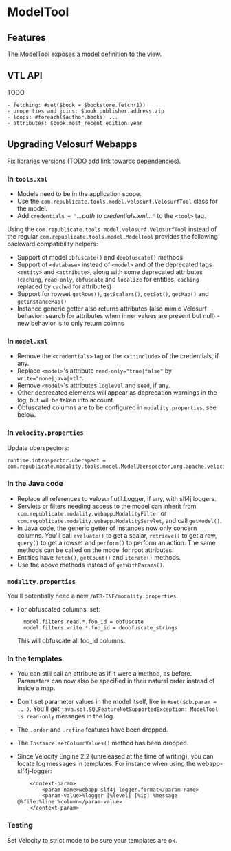 # ModelTool

## Features

The ModelTool exposes a model definition to the view.

## VTL API

TODO

    - fetching: #set($book = $bookstore.fetch(1))
    - properties and joins: $book.publisher.address.zip
    - loops: #foreach($author.books) ...
    - attributes: $book.most_recent_edition.year

## Upgrading Velosurf Webapps

Fix libraries versions (TODO add link towards dependencies).

### In `tools.xml`

+ Models need to be in the application scope.
+ Use the `com.republicate.tools.model.velosurf.VelosurfTool` class for the model.
+ Add `credentials = "`*...path to credentials.xml...*`"` to the `<tool>` tag.

Using the `com.republicate.tools.model.velosurf.VelosurfTool` instead of the regular `com.republicate.tools.model.ModelTool` provides the following backward compatibility helpers:
+ Support of model `obfuscate()` and `deobfuscate()` methods
+ Support of `<database>` instead of `<model>` and of the deprecated tags `<entity>` and `<attribute>`, along with some deprecated attributes (`caching`, `read-only`, `obfuscate` and `localize` for entities, `caching` replaced by `cached` for attributes)
+ Support for rowset `getRows()`, `getScalars()`, `getSet()`, `getMap()` and `getInstanceMap()`
+ Instance generic getter also returns attributes (also mimic Velosurf behavior: search for attributes when inner values are present but null) - new behavior is to only return colmns


### In `model.xml`

+ Remove the `<credentials>` tag or the `<xi:include>` of the credentials, if any.
+ Replace `<model>`'s attribute `read-only="true|false"` by `write="none|java|vtl"`.
+ Remove `<model>`'s attributes `loglevel` and `seed`, if any.
+ Other deprecated elements will appear as deprecation warnings in the log, but will be taken into account.
+ Obfuscated columns are to be configured in `modality.properties`, see below.

### In `velocity.properties`

Update uberspectors:

    runtime.introspector.uberspect = com.republicate.modality.tools.model.ModelUberspector,org.apache.velocity.util.introspection.UberspectImpl,org.apache.velocity.tools.view.WebappUberspector

### In the Java code

+ Replace all references to velosurf.util.Logger, if any, with slf4j loggers.
+ Servlets or filters needing access to the model can inherit from `com.republicate.modality.webapp.ModalityFilter` or `com.republicate.modality.webapp.ModalityServlet`, and call `getModel()`.
+ In Java code, the generic getter of instances now only concern columns. You'll call `evaluate()` to get a scalar, `retrieve()` to get a row, `query()` to get a rowset and `perform()` to perform an action. The same methods can be called on the model for root attributes.
+ Entities have `fetch()`, `getCount()` and `iterate()` methods.
+ Use the above methods instead of `getWithParams()`.

### `modality.properties`

You'll potentially need a new `/WEB-INF/modality.properties`.

+ For obfuscated columns, set:
    
        model.filters.read.*.foo_id = obfuscate
        model.filters.write.*.foo_id = deobfuscate_strings
    
    This will obfuscate all foo_id columns.

### In the templates

+ You can still call an attribute as if it were a method, as before. Paramaters can now also be specified in their natural order instead of inside a map.
+ Don't set parameter values in the model itself, like in `#set($db.param = ...)`. You'll get `java.sql.SQLFeatureNotSupportedException: ModelTool is read-only` messages in the log.
+ The `.order` and `.refine` features have been dropped.
+ The `Instance.setColumnValues()` method has been dropped.
+ Since Velocity Engine 2.2 (unreleased at the time of writing), you can locate log messages in templates. For instance when using the webapp-slf4j-logger:
    
          <context-param>
              <param-name>webapp-slf4j-logger.format</param-name>
              <param-value>%logger [%level] [%ip] %message @%file:%line:%column</param-value>
          </context-param>

### Testing

Set Velocity to strict mode to be sure your templates are ok.
